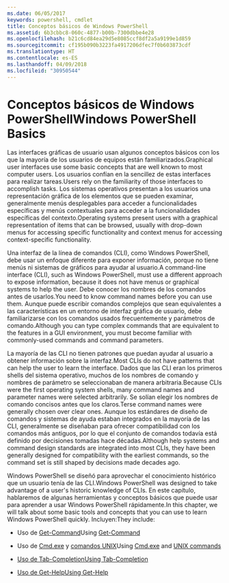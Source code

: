 ```yaml
---
ms.date: 06/05/2017
keywords: powershell, cmdlet
title: Conceptos básicos de Windows PowerShell
ms.assetid: 6b3cbbc8-060c-4877-b00b-7300dbbe4e28
ms.openlocfilehash: b21c6cd84ea29d5e8085ccf8df2a5a9199e1d859
ms.sourcegitcommit: cf195b090b3223fa4917206dfec7f0b603873cdf
ms.translationtype: HT
ms.contentlocale: es-ES
ms.lasthandoff: 04/09/2018
ms.locfileid: "30950544"
---
```

# <a name="windows-powershell-basics"></a><span data-ttu-id="d2f5c-103">Conceptos básicos de Windows PowerShell</span><span class="sxs-lookup"><span data-stu-id="d2f5c-103">Windows PowerShell Basics</span></span>
<span data-ttu-id="d2f5c-104">Las interfaces gráficas de usuario usan algunos conceptos básicos con los que la mayoría de los usuarios de equipos están familiarizados.</span><span class="sxs-lookup"><span data-stu-id="d2f5c-104">Graphical user interfaces use some basic concepts that are well known to most computer users.</span></span> <span data-ttu-id="d2f5c-105">Los usuarios confían en la sencillez de estas interfaces para realizar tareas.</span><span class="sxs-lookup"><span data-stu-id="d2f5c-105">Users rely on the familiarity of those interfaces to accomplish tasks.</span></span> <span data-ttu-id="d2f5c-106">Los sistemas operativos presentan a los usuarios una representación gráfica de los elementos que se pueden examinar, generalmente menús desplegables para acceder a funcionalidades específicas y menús contextuales para acceder a la funcionalidades específicas del contexto.</span><span class="sxs-lookup"><span data-stu-id="d2f5c-106">Operating systems present users with a graphical representation of items that can be browsed, usually with drop-down menus for accessing specific functionality and context menus for accessing context-specific functionality.</span></span>

<span data-ttu-id="d2f5c-107">Una interfaz de la línea de comandos (CLI), como Windows PowerShell, debe usar un enfoque diferente para exponer información, porque no tiene menús ni sistemas de gráficos para ayudar al usuario.</span><span class="sxs-lookup"><span data-stu-id="d2f5c-107">A command-line interface (CLI), such as Windows PowerShell, must use a different approach to expose information, because it does not have menus or graphical systems to help the user.</span></span> <span data-ttu-id="d2f5c-108">Debe conocer los nombres de los comandos antes de usarlos.</span><span class="sxs-lookup"><span data-stu-id="d2f5c-108">You need to know command names before you can use them.</span></span> <span data-ttu-id="d2f5c-109">Aunque puede escribir comandos complejos que sean equivalentes a las características en un entorno de interfaz gráfica de usuario, debe familiarizarse con los comandos usados frecuentemente y parámetros de comando.</span><span class="sxs-lookup"><span data-stu-id="d2f5c-109">Although you can type complex commands that are equivalent to the features in a GUI environment, you must become familiar with commonly-used commands and command parameters.</span></span>

<span data-ttu-id="d2f5c-110">La mayoría de las CLI no tienen patrones que puedan ayudar al usuario a obtener información sobre la interfaz.</span><span class="sxs-lookup"><span data-stu-id="d2f5c-110">Most CLIs do not have patterns that can help the user to learn the interface.</span></span> <span data-ttu-id="d2f5c-111">Dados que las CLI eran los primeros shells del sistema operativo, muchos de los nombres de comando y nombres de parámetro se seleccionaban de manera arbitraria.</span><span class="sxs-lookup"><span data-stu-id="d2f5c-111">Because CLIs were the first operating system shells, many command names and parameter names were selected arbitrarily.</span></span> <span data-ttu-id="d2f5c-112">Se solían elegir los nombres de comando concisos antes que los claros.</span><span class="sxs-lookup"><span data-stu-id="d2f5c-112">Terse command names were generally chosen over clear ones.</span></span> <span data-ttu-id="d2f5c-113">Aunque los estándares de diseño de comandos y sistemas de ayuda estaban integrados en la mayoría de las CLI, generalmente se diseñaban para ofrecer compatibilidad con los comandos más antiguos, por lo que el conjunto de comandos todavía está definido por decisiones tomadas hace décadas.</span><span class="sxs-lookup"><span data-stu-id="d2f5c-113">Although help systems and command design standards are integrated into most CLIs, they have been generally designed for compatibility with the earliest commands, so the command set is still shaped by decisions made decades ago.</span></span>

<span data-ttu-id="d2f5c-114">Windows PowerShell se diseñó para aprovechar el conocimiento histórico que un usuario tenía de las CLI.</span><span class="sxs-lookup"><span data-stu-id="d2f5c-114">Windows PowerShell was designed to take advantage of a user's historic knowledge of CLIs.</span></span> <span data-ttu-id="d2f5c-115">En este capítulo, hablaremos de algunas herramientas y conceptos básicos que puede usar para aprender a usar Windows PowerShell rápidamente.</span><span class="sxs-lookup"><span data-stu-id="d2f5c-115">In this chapter, we will talk about some basic tools and concepts that you can use to learn Windows PowerShell quickly.</span></span> <span data-ttu-id="d2f5c-116">Incluyen:</span><span class="sxs-lookup"><span data-stu-id="d2f5c-116">They include:</span></span>

- <span data-ttu-id="d2f5c-117">Uso de [Get-Command](/powershell/module/Microsoft.PowerShell.Core/get-command)</span><span class="sxs-lookup"><span data-stu-id="d2f5c-117">Using [Get-Command](/powershell/module/Microsoft.PowerShell.Core/get-command)</span></span>

- <span data-ttu-id="d2f5c-118">Uso de [Cmd.exe](/windows-server/administration/windows-commands/cmd) y [comandos UNIX](/windows/wsl/reference)</span><span class="sxs-lookup"><span data-stu-id="d2f5c-118">Using [Cmd.exe](/windows-server/administration/windows-commands/cmd) and [UNIX commands](/windows/wsl/reference)</span></span>

- [<span data-ttu-id="d2f5c-119">Uso de Tab-Completion</span><span class="sxs-lookup"><span data-stu-id="d2f5c-119">Using Tab-Completion</span></span>](../../core-powershell/console/using-tab-expansion.md)

- [<span data-ttu-id="d2f5c-120">Uso de Get-Help</span><span class="sxs-lookup"><span data-stu-id="d2f5c-120">Using Get-Help</span></span>](./getting-detailed-help-information.md)